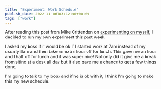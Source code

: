 ```yaml
---
title: "Experiment: Work Schedule"
publish_date: 2022-11-06T03:12:00+00:00
tags: ["work"]
---
```


After reading this post from Mike Crittenden on [experimenting on myself](https://critter.blog/2020/09/21/experimenting-on-myself/), I decided to run my own experiment this past week.

I asked my boss if it would be ok if I started work at 7am instead of my usually 8am and then take an extra hour off for lunch. This gave me an hour and I half off for lunch and it was super nice! Not only did it give me a break from siting at a desk all day but it also gave me a chance to get a few things done.

I'm going to talk to my boss and if he is ok with it, I think I'm going to make this my new schedule.
